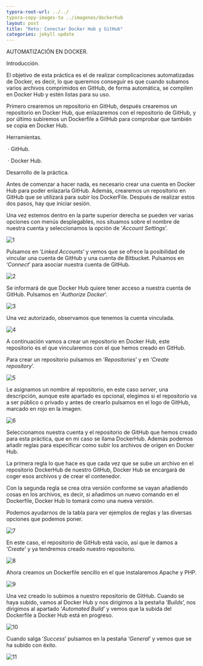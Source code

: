 ```yaml
---
typora-root-url: ../../
typora-copy-images-to ../imagenes/dockerhub
layout: post
title: "Reto: Conectar Docker Hub y GitHub"
categories: jekyll update
---
```

AUTOMATIZACIÓN EN DOCKER.

Introducción.

El objetivo de esta práctica es el de realizar complicaciones automatizadas de Docker, es decir, lo que queremos conseguir es que cuando subamos varios archivos comprimidos en GitHub, de forma automática, se compilen en Docker Hub y estén listas para su uso.

Primero crearemos un repositorio en GitHub, después crearemos un repositorio en Docker Hub, que enlazaremos con el repositorio de GitHub, y por último subiremos un Dockerfile a GitHub para comprobar que también se copia en Docker Hub.



Herramientas.

​	·     GitHub.

​	·     Docker Hub.



Desarrollo de la práctica.

Antes de comenzar a hacer nada, es necesario crear una cuenta en Docker Hub para poder enlazarla GitHub. Además, crearemos un repositorio en GitHub que se utilizará para subir los DockerFile. Después de realizar estos dos pasos, hay que iniciar sesión.

Una vez estemos dentro en la parte superior derecha se pueden ver varias opciones con menús desplegables, nos situamos sobre el nombre de nuestra cuenta y seleccionamos la opción de ‘*Account Settings*’.

![1](/myblog/imagenes/dockerhub/1.png)

Pulsamos en ‘*Linked Accounts*’ y vemos que se ofrece la posibilidad de vincular una cuenta de GitHub y una cuenta de Bitbucket. Pulsamos en ‘*Connect*’ para asociar nuestra cuenta de GitHub.

![2](/myblog/imagenes/dockerhub/2.png)

Se informará de que Docker Hub quiere tener acceso a nuestra cuenta de GitHub. Pulsamos en ‘*Authorize Docker*’.

![3](/myblog/imagenes/dockerhub/3.png)

Una vez autorizado, observamos que tenemos la cuenta vinculada.

![4](/myblog/imagenes/dockerhub/4.png)

A continuación vamos a crear un repositorio en Docker Hub, este repositorio es el que vincularemos con el que hemos creado en GitHub.

Para crear un repositorio pulsamos en ‘*Repositories*’ y en ‘*Create repository*’.

![5](/myblog/imagenes/dockerhub/5.png)

Le asignamos un nombre al repositorio, en este caso *server*, una descripción, aunque este apartado es opcional, elegimos si el repositorio va a ser público o privado y antes de crearlo pulsamos en el logo de GitHub, marcado en rojo en la imagen.

![6](/myblog/imagenes/dockerhub/6.png)

Seleccionamos nuestra cuenta y el repositorio de GitHub que hemos creado para esta práctica, que en mi caso se llama DockerHub. Además podemos añadir reglas para especificar como subir los archivos de origen en Docker Hub.

La primera regla lo que hace es que cada vez que se sube un archivo en el repositorio DockerHub de nuestro GitHub, Docker Hub se encargará de coger esos archivos y de crear el contenedor.

Con la segunda regla se crea otra versión conforme se vayan añadiendo cosas en los archivos, es decir, si añadimos un nuevo comando en el Dockerfile, Docker Hub lo tomará como una nueva versión.

Podemos ayudarnos de la tabla para ver ejemplos de reglas y las diversas opciones que podemos poner.

![7](/myblog/imagenes/dockerhub/7.png)

En este caso, el repositorio de GitHub está vacío, así que le damos a ‘*Create*’ y ya tendremos creado nuestro repositorio.

![8](/myblog/imagenes/dockerhub/8.png)

Ahora creamos un Dockerfile sencillo en el que instalaremos Apache y PHP.

![9](/myblog/imagenes/dockerhub/9.png)

Una vez creado lo subimos a nuestro repositorio de GitHub. Cuando se haya subido, vamos al Docker Hub y nos dirigimos a la pestaña ‘*Builds*’, nos dirigimos al apartado ‘*Automated Build*’ y vemos que la subida del Dockerfile a Docker Hub está en progreso.

![10](/myblog/imagenes/dockerhub/10.png)

Cuando salga ‘*Success*’ pulsamos en la pestaña ‘*General*’ y vemos que se ha subido con éxito.

![11](/myblog/imagenes/dockerhub/11.png)
